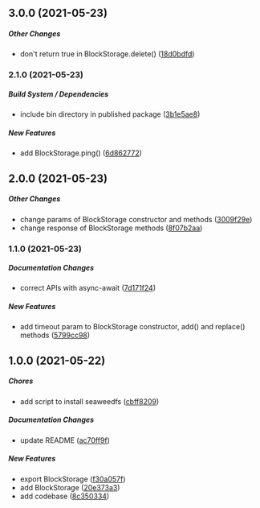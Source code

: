 ## 3.0.0 (2021-05-23)

##### Other Changes

*  don't return true in BlockStorage.delete() ([18d0bdfd](https://github.com/trubavuong/seaweedfs/commit/18d0bdfd6adb519bd1ef03ecebd9bb740701272f))

### 2.1.0 (2021-05-23)

##### Build System / Dependencies

*  include bin directory in published package ([3b1e5ae8](https://github.com/trubavuong/seaweedfs/commit/3b1e5ae87259eeea738a89504008cfaa0aeaa8d6))

##### New Features

*  add BlockStorage.ping() ([6d862772](https://github.com/trubavuong/seaweedfs/commit/6d86277256ddad994b66fdd07dccee21bc54e182))

## 2.0.0 (2021-05-23)

##### Other Changes

*  change params of BlockStorage constructor and methods ([3009f29e](https://github.com/trubavuong/seaweedfs/commit/3009f29ea47ff827f77d0d8108ac169657bfd29c))
*  change response of BlockStorage methods ([8f07b2aa](https://github.com/trubavuong/seaweedfs/commit/8f07b2aaa9c50ac80468c8ea9785e7e5f9759dd5))

### 1.1.0 (2021-05-23)

##### Documentation Changes

*  correct APIs with async-await ([7d171f24](https://github.com/trubavuong/seaweedfs/commit/7d171f243caa4628ecd87a3afec3bead253fe1d2))

##### New Features

*  add timeout param to BlockStorage constructor, add() and replace() methods ([5799cc98](https://github.com/trubavuong/seaweedfs/commit/5799cc98b11e37817ca6831579d3039217fc8aa6))

## 1.0.0 (2021-05-22)

##### Chores

*  add script to install seaweedfs ([cbff8209](https://github.com/trubavuong/seaweedfs/commit/cbff82090ea4d4255780fc4bae0e5286149d96ae))

##### Documentation Changes

*  update README ([ac70ff9f](https://github.com/trubavuong/seaweedfs/commit/ac70ff9f1bd34a1e395333a3b5ea7d0d3b17e5af))

##### New Features

*  export BlockStorage ([f30a057f](https://github.com/trubavuong/seaweedfs/commit/f30a057f6b0784c9a12ea7442b80c841df6132c2))
*  add BlockStorage ([20e373a3](https://github.com/trubavuong/seaweedfs/commit/20e373a3820013cc04db74f84ecd8f5e3a2f0782))
*  add codebase ([8c350334](https://github.com/trubavuong/seaweedfs/commit/8c3503348a8397f851f698dda02865e33264ba1f))

